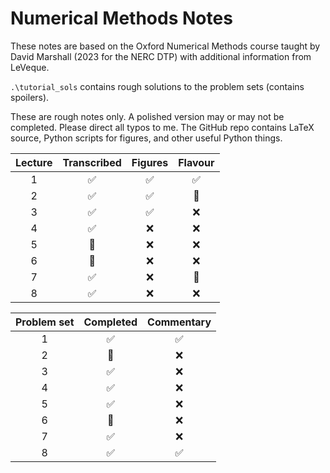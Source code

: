 # Numerical Methods Notes

These notes are based on the Oxford Numerical Methods course taught by David Marshall (2023 for the NERC DTP) with additional information from LeVeque.

`.\tutorial_sols` contains rough solutions to the problem sets (contains spoilers).

These are rough notes only. A polished version may or may not be completed. Please direct all typos to me. The GitHub repo contains LaTeX source, Python scripts for figures, and other useful Python things.

| Lecture | Transcribed  | Figures  | Flavour |
| :--: | :--: | :--: | :--: |
| 1 | ✅ | ✅ | ✅ |
| 2 | ✅ | ✅ | 🚧 |
| 3 | ✅ | ✅ | ❌ |
| 4 | ✅ | ❌ | ❌ |
| 5 | 🚧 | ❌ | ❌ |
| 6 | 🚧 | ❌ | ❌ |
| 7 | ✅ | ❌ | 🚧 |
| 8 | ✅ | ❌ | ❌ |


| Problem set | Completed | Commentary |
| :--: | :--: | :--: 
| 1 | ✅ | ✅ 
| 2 | 🚧 | ❌ 
| 3 | ✅ | ❌ 
| 4 | ✅ | ❌ 
| 5 | ✅ | ❌ 
| 6 | 🚧 | ❌ 
| 7 | ✅ | ❌ 
| 8 | ✅ | ✅